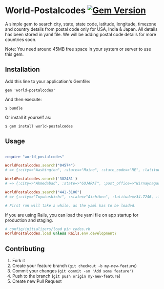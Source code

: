 # World-Postalcodes [![Gem Version](https://badge.fury.io/rb/world-postalcodes.png)](https://badge.fury.io/rb/world-postalcodes.svg)

A simple gem to search city, state, state code, latitude, longitude, timezone and country details from postal code only for USA, India & Japan. All details has been stored in yaml file. We will be adding postal code details for more countries soon.

Note: You need around 45MB free space in your system or server to use this gem.

## Installation

Add this line to your application's Gemfile:

    gem 'world-postalcodes'

And then execute:

    $ bundle

Or install it yourself as:

    $ gem install world-postalcodes

## Usage

```ruby

require "world_postalcodes"

WorldPostalcodes.search("04574")
# => {:city=>"Washington", :state=>"Maine", :state_code=>"ME", :latitude=>44.2693, :longitude=>-69.3842, :time_zone=>"America/New_York", :country=>"United States"}

WorldPostalcodes.search('382481')
# => {:city=>"Ahmedabad", :state=>"GUJARAT", :post_office=>"Nirnaynagar", :taluka_name=>"Ahmadabad, :district_name=>"Ahmedabad", :head_office=>"Gandhinagar (Gujarat)", :sub_office=>"NA", :country=>"India"}

WorldPostalcodes.search("441-3106")
# => {:city=>"Toyohashishi", :state=>"Aichiken", :latitude=>34.7246, :longitude=>137.476, :country=>"Japan"}

# First run will take a while, as the yaml has to be loaded.
```

If you are using Rails, you can load the yaml file on app startup for production and staging.
```ruby
# config/initializers/load_pin_codes.rb
WorldPostalcodes.load unless Rails.env.development?
```

## Contributing

1. Fork it
2. Create your feature branch (`git checkout -b my-new-feature`)
3. Commit your changes (`git commit -am 'Add some feature'`)
4. Push to the branch (`git push origin my-new-feature`)
5. Create new Pull Request
